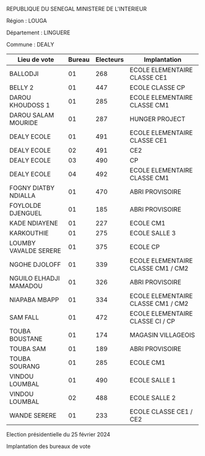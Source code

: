 REPUBLIQUE DU SENEGAL MINISTERE DE L'INTERIEUR

Région : LOUGA

Département : LINGUERE

Commune : DEALY

| Lieu de vote | Bureau | Electeurs | Implantation |
| - | - | - | - |
| BALLODJI | 01 | 268 | ECOLE ELEMENTAIRE CLASSE CE1 |
| BELLY 2 | 01 | 447 | ECOLE CLASSE CP |
| DAROU KHOUDOSS 1 | 01 | 285 | ECOLE ELEMENTAIRE CLASSE CM1 |
| DAROU SALAM MOURIDE | 01 | 287 | HUNGER PROJECT |
| DEALY ECOLE | 01 | 491 | ECOLE ELEMENTAIRE CLASSE CE1 |
| DEALY ECOLE | 02 | 491 | CE2 |
| DEALY ECOLE | 03 | 490 | CP |
| DEALY ECOLE | 04 | 492 | ECOLE ELEMENTAIRE CLASSE CM1 |
| FOGNY DIATBY NDIALLA | 01 | 470 | ABRI PROVISOIRE |
| FOYLOLDE DJENGUEL | 01 | 185 | ABRI PROVISOIRE |
| KADE NDIAYENE | 01 | 227 | ECOLE CM1 |
| KARKOUTHIE | 01 | 275 | ECOLE SALLE 3 |
| LOUMBY VAVALDE SERERE | 01 | 375 | ECOLE CP |
| NGOHE DJOLOFF | 01 | 339 | ECOLE ELEMENTAIRE CLASSE CM1 / CM2 |
| NGUILO ELHADJI MAMADOU | 01 | 326 | ABRI PROVISOIRE |
| NIAPABA MBAPP | 01 | 334 | ECOLE ELEMENTAIRE CLASSE CM1 / CM2 |
| SAM FALL | 01 | 472 | ECOLE ELEMENTAIRE CLASSE CI / CP |
| TOUBA BOUSTANE | 01 | 174 | MAGASIN VILLAGEOIS |
| TOUBA SAM | 01 | 189 | ABRI PROVISOIRE |
| TOUBA SOURANG | 01 | 285 | ECOLE CM1 |
| VINDOU LOUMBAL | 01 | 490 | ECOLE SALLE 1 |
| VINDOU LOUMBAL | 02 | 488 | ECOLE SALLE 2 |
| WANDE SERERE | 01 | 233 | ECOLE CLASSE CE1 / CE2 |

<!-- PageNumber="5/20" -->

Election présidentielle du 25 février 2024

Implantation des bureaux de vote
